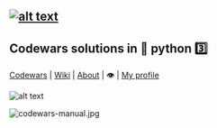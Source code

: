 [![alt text](https://img.shields.io/badge/python-3.6-red)](https://python.org)
---
## Codewars solutions in :snake: python :three:   
[Codewars](https://codewars.com) |  [Wiki](https://github.com/codewars/codewars.com/wiki) | [About](https://codewars.com/about) | :eye:  | [My profile](https://www.codewars.com/users/deedy-ru) 

![alt text](https://www.codewars.com/users/deedy-ru/badges/small)

![codewars-manual.jpg](https://i.postimg.cc/NjH5Sp6s/codewars-manual.jpg)
